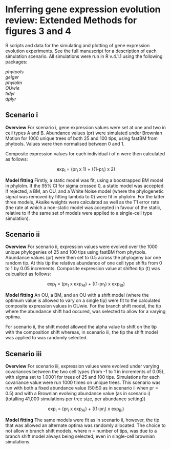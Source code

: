 # Inferring gene expression evolution review:  Extended Methods for figures 3 and 4


R scripts and data for the simulating and plotting of gene expression evolution experiments. See the full manuscript for a description of each simulation scenario. All simulations were run in R v.4.1.1 using the following packages:

  
*phytools<br/>
geiger<br/>
phylolm<br/>
OUwie<br/>
tidyr<br/>
dplyr*
  
                                                                             
## Scenario i 

**Overview**
For scenario i, gene expression values were set at one and two in cell types A and B. Abundance values (pr) were simulated under Brownian Motion for 1000 unique trees of both 25 and 100 tips, using fastBM from phytools. Values were then normalised between 0 and 1. 

Composite expression values for each individual i of n were then calculated as follows:			

<p  align="center"> 
exp<sub>i</sub> = (pr<sub>i</sub> x 1) + ((1-pr<sub>i</sub>) x 2) 
</p>


**Model fitting**
Firstly, a static model was fit, using a boostrapped BM model in phylolm. If the 95% CI for sigma crossed 0, a static model was accepted. If rejected, a BM, an OU, and a White Noise model (where the phylogenetic signal was removed by fitting lambda to 0) were fit in phylolm. For the latter three models, Akaike weights were calculated as well as the T1 error rate (the rate at which a non-static model was accepted in favour of the static, relative to if the same set of models were applied to a single-cell type simulation).



## Scenario ii 

**Overview**
For scenario ii, expression values were evolved over the 1000 unique phylogenies of 25 and 100 tips using fastBM from phytools. Abundance values (pr) were then set to 0.5 across the phylogeny bar one random tip. At this tip the relative abundance of one cell type shifts from 0 to 1 by 0.05 increments. Composite expression value at shifted tip (t) was calcualted as follows:

  <p  align="center"> 
exp<sub>t</sub> = (pr<sub>t</sub> x exp<sub>At</sub>) + ((1-pr<sub>t</sub>) x exp<sub>Bt</sub>) 
</p>

**Model fitting** 
An OU, a BM, and an OU with a shift model (where the optimum value is allowed to vary on a single tip) were fit to the calculated composite expression values in OUwie. For the branch shift model, the tip where the abundance shift had occured, was selected to allow for a varying optima. 

For scenario ii, the shift model allowed the alpha value to shift on the tip with the composition shift whereas, in scenario iii, the tip the shift model was applied to was randomly selected.

## Scenario iii 
**Overview**
For scenario iii, expression values were evolved under varying covariances between the two cell types (from -1 to 1 in increments of 0.05), with sigma set to 1.0001 for trees of 25 and 100 tips. Simulations for each covariance value were run 1000 times on unique trees. This scenario was run with both a fixed abundance value (50:50 as in scenario ii when pr = 0.5) and with a Brownian evolving abundance value (as in scenario i) (totalling 41,000 simulations per tree size, per abundance setting))

 <p  align="center"> 
exp<sub>i</sub> = (pr<sub>i</sub> x exp<sub>Ai</sub>) + ((1-pr<sub>i</sub>) x exp<sub>Bi</sub>) 
</p>


**Model fitting**
The same models were fit as in scenario ii, however, the tip that was allowed an alternate optima was randomly allocated. The choice to not allow n branch shift models, where n = number of tips, was due to a branch shift model always being selected, even in single-cell brownian simulations. 
